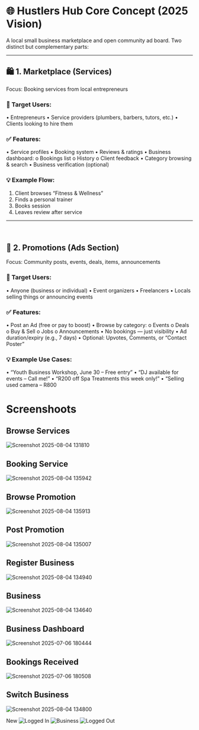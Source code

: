 # 🌐 Hustlers Hub Core Concept (2025 Vision)
A local small business marketplace and open community ad board.
Two distinct but complementary parts:
________________________________________
## 🛍️ 1. Marketplace (Services)
Focus: Booking services from local entrepreneurs
### 🔑 Target Users:
•	Entrepreneurs
•	Service providers (plumbers, barbers, tutors, etc.)
•	Clients looking to hire them
### ✅ Features:
•	Service profiles
•	Booking system
•	Reviews & ratings
•	Business dashboard:
o	Bookings list
o	History
o	Client feedback
•	Category browsing & search
•	Business verification (optional)
### 💡 Example Flow:
1.	Client browses “Fitness & Wellness”
2.	Finds a personal trainer
3.	Books session
4.	Leaves review after service
________________________________________
 
## 📢 2. Promotions (Ads Section)
Focus: Community posts, events, deals, items, announcements
### 🔑 Target Users:
•	Anyone (business or individual)
•	Event organizers
•	Freelancers
•	Locals selling things or announcing events
### ✅ Features:
•	Post an Ad (free or pay to boost)
•	Browse by category:
o	Events
o	Deals
o	Buy & Sell
o	Jobs
o	Announcements
•	No bookings — just visibility
•	Ad duration/expiry (e.g., 7 days)
•	Optional: Upvotes, Comments, or “Contact Poster”
### 💡 Example Use Cases:
•	“Youth Business Workshop, June 30 – Free entry”
•	“DJ available for events – Call me!”
•	“R200 off Spa Treatments this week only!”
•	“Selling used camera – R800

# Screenshoots

## Browse Services
![Screenshot 2025-08-04 131810](https://github.com/user-attachments/assets/3656ec42-4f19-47e6-a42f-fe6f426a4de4)

## Booking Service
![Screenshot 2025-08-04 135942](https://github.com/user-attachments/assets/53af677d-8099-4af1-b84b-0a4db9137249)

## Browse Promotion
![Screenshot 2025-08-04 135913](https://github.com/user-attachments/assets/97c1ce5f-e988-440f-947d-fdcf1f482408)

## Post Promotion
![Screenshot 2025-08-04 135007](https://github.com/user-attachments/assets/534b8f75-914f-4484-ac44-7228af5c2e87)

## Register Business
![Screenshot 2025-08-04 134940](https://github.com/user-attachments/assets/28b42692-bcb1-436a-948b-afe332a8280b)

## Business 
![Screenshot 2025-08-04 134640](https://github.com/user-attachments/assets/d80b8258-b4a4-4777-a533-2f30b4ea2f8c)

## Business Dashboard
![Screenshot 2025-07-06 180444](https://github.com/user-attachments/assets/ec5b50e4-e659-48ac-8050-80365459acd1)

 ## Bookings Received
![Screenshot 2025-07-06 180508](https://github.com/user-attachments/assets/11082c89-db9a-4f6f-b224-4fd9c457586f)

## Switch Business
![Screenshot 2025-08-04 134800](https://github.com/user-attachments/assets/2a273293-ac6e-402d-b4f2-0a0940d4c019)

New
![Logged In](https://github.com/user-attachments/assets/cc05ae9b-e87b-4de4-9461-89860ecb4b02)
![Business ](https://github.com/user-attachments/assets/eeba81a9-e576-4c6b-ad95-4feef18e242a)
![Logged Out](https://github.com/user-attachments/assets/f63a9430-cc05-42c2-8459-4c7fb2b0c975)

